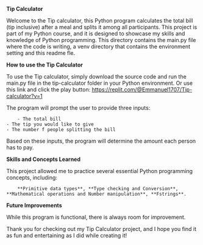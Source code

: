 **Tip Calculator**

Welcome to the Tip calculator, this Python program calculates the total bill (tip inclusive) after a meal and splits it among all participants. This project is part of my Python course, and it is designed to showcase my skills and knowledge of Python programming.
This directory contains the main.py file where the code is writing, a venv directory that contains the environment setting and this readme fle.

**How to use the Tip Calculator**

To use the Tip calculator, simply download the source code and run the main.py file 
in the tip-calculator folder in your Python environment.
Or use this link and click the play button: https://replit.com/@Emmanuel1707/Tip-calculator?v=1

The program will prompt the user to provide three inputs:

        - The total bill
	- The tip you would like to give
	- The number f people splitting the bill

Based on these inputs, the program will determine the amount each person has to pay.

**Skills and Concepts Learned**

This project allowed me to practice several essential Python programming concepts, including:

		**Primitive data types**, **Type checking and Conversion**, **Mathematical operations and Number manipulation**, **Fstrings**.

**Future Improvements**

While this program is functional, there is always room for improvement.

Thank you for checking out my Tip Calculator project, and I hope you find it as fun and entertaining as I did while creating it!
